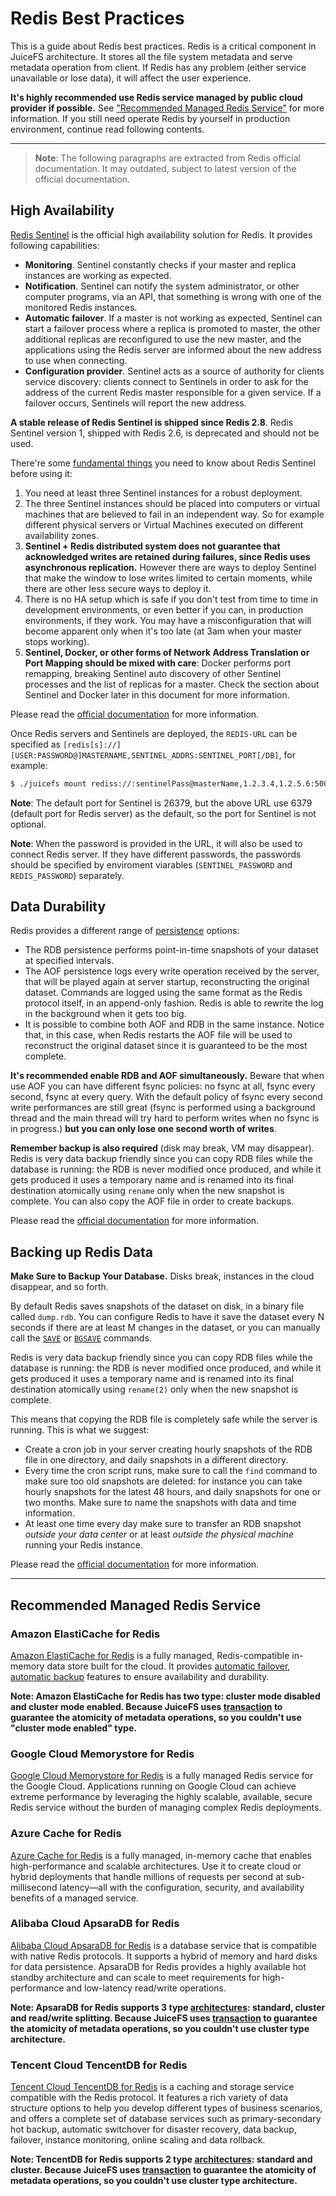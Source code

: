 # Redis Best Practices

This is a guide about Redis best practices. Redis is a critical component in JuiceFS architecture. It stores all the file system metadata and serve metadata operation from client. If Redis has any problem (either service unavailable or lose data), it will affect the user experience.

**It's highly recommended use Redis service managed by public cloud provider if possible.** See ["Recommended Managed Redis Service"](#recommended-managed-redis-service) for more information. If you still need operate Redis by yourself in production environment, continue read following contents.

---

> **Note**: The following paragraphs are extracted from Redis official documentation. It may outdated, subject to latest version of the official documentation.

## High Availability

[Redis Sentinel](https://redis.io/topics/sentinel) is the official high availability solution for Redis. It provides following capabilities:

- **Monitoring**. Sentinel constantly checks if your master and replica instances are working as expected.
- **Notification**. Sentinel can notify the system administrator, or other computer programs, via an API, that something is wrong with one of the monitored Redis instances.
- **Automatic failover**. If a master is not working as expected, Sentinel can start a failover process where a replica is promoted to master, the other additional replicas are reconfigured to use the new master, and the applications using the Redis server are informed about the new address to use when connecting.
- **Configuration provider**. Sentinel acts as a source of authority for clients service discovery: clients connect to Sentinels in order to ask for the address of the current Redis master responsible for a given service. If a failover occurs, Sentinels will report the new address.

**A stable release of Redis Sentinel is shipped since Redis 2.8**. Redis Sentinel version 1, shipped with Redis 2.6, is deprecated and should not be used.

There're some [fundamental things](https://redis.io/topics/sentinel#fundamental-things-to-know-about-sentinel-before-deploying) you need to know about Redis Sentinel before using it:

1. You need at least three Sentinel instances for a robust deployment.
2. The three Sentinel instances should be placed into computers or virtual machines that are believed to fail in an independent way. So for example different physical servers or Virtual Machines executed on different availability zones.
3. **Sentinel + Redis distributed system does not guarantee that acknowledged writes are retained during failures, since Redis uses asynchronous replication.** However there are ways to deploy Sentinel that make the window to lose writes limited to certain moments, while there are other less secure ways to deploy it.
4. There is no HA setup which is safe if you don't test from time to time in development environments, or even better if you can, in production environments, if they work. You may have a misconfiguration that will become apparent only when it's too late (at 3am when your master stops working).
5. **Sentinel, Docker, or other forms of Network Address Translation or Port Mapping should be mixed with care**: Docker performs port remapping, breaking Sentinel auto discovery of other Sentinel processes and the list of replicas for a master. Check the section about Sentinel and Docker later in this document for more information.

Please read the [official documentation](https://redis.io/topics/sentinel) for more information.

Once Redis servers and Sentinels are deployed, the `REDIS-URL` can be specified as `[redis[s]://][USER:PASSWORD@]MASTERNAME,SENTINEL_ADDRS:SENTINEL_PORT[/DB]`, for example:

```bash
$ ./juicefs mount rediss://:sentinelPass@masterName,1.2.3.4,1.2.5.6:5000/2 ~/jfs
```

**Note**: The default port for Sentinel is 26379, but the above URL use 6379 (default port for Redis server) as the default, so the port for Sentinel is not optional.

**Note**: When the password is provided in the URL, it will also be used to connect Redis server. If they have different passwords, the passwords should be specified by enviroment viarables (`SENTINEL_PASSWORD` and `REDIS_PASSWORD`) separately.

## Data Durability

Redis provides a different range of [persistence](https://redis.io/topics/persistence) options:

- The RDB persistence performs point-in-time snapshots of your dataset at specified intervals.
- The AOF persistence logs every write operation received by the server, that will be played again at server startup, reconstructing the original dataset. Commands are logged using the same format as the Redis protocol itself, in an append-only fashion. Redis is able to rewrite the log in the background when it gets too big.
- It is possible to combine both AOF and RDB in the same instance. Notice that, in this case, when Redis restarts the AOF file will be used to reconstruct the original dataset since it is guaranteed to be the most complete.

**It's recommended enable RDB and AOF simultaneously.** Beware that when use AOF you can have different fsync policies: no fsync at all, fsync every second, fsync at every query. With the default policy of fsync every second write performances are still great (fsync is performed using a background thread and the main thread will try hard to perform writes when no fsync is in progress.) **but you can only lose one second worth of writes**.

**Remember backup is also required** (disk may break, VM may disappear). Redis is very data backup friendly since you can copy RDB files while the database is running: the RDB is never modified once produced, and while it gets produced it uses a temporary name and is renamed into its final destination atomically using `rename` only when the new snapshot is complete. You can also copy the AOF file in order to create backups.

Please read the [official documentation](https://redis.io/topics/persistence) for more information.

## Backing up Redis Data

**Make Sure to Backup Your Database.** Disks break, instances in the cloud disappear, and so forth.

By default Redis saves snapshots of the dataset on disk, in a binary file called `dump.rdb`. You can configure Redis to have it save the dataset every N seconds if there are at least M changes in the dataset, or you can manually call the [`SAVE`](https://redis.io/commands/save) or [`BGSAVE`](https://redis.io/commands/bgsave) commands.

Redis is very data backup friendly since you can copy RDB files while the database is running: the RDB is never modified once produced, and while it gets produced it uses a temporary name and is renamed into its final destination atomically using `rename(2)` only when the new snapshot is complete.

This means that copying the RDB file is completely safe while the server is running. This is what we suggest:

- Create a cron job in your server creating hourly snapshots of the RDB file in one directory, and daily snapshots in a different directory.
- Every time the cron script runs, make sure to call the `find` command to make sure too old snapshots are deleted: for instance you can take hourly snapshots for the latest 48 hours, and daily snapshots for one or two months. Make sure to name the snapshots with data and time information.
- At least one time every day make sure to transfer an RDB snapshot _outside your data center_ or at least _outside the physical machine_ running your Redis instance.

Please read the [official documentation](https://redis.io/topics/persistence) for more information.

---

## Recommended Managed Redis Service

### Amazon ElastiCache for Redis

[Amazon ElastiCache for Redis](https://aws.amazon.com/elasticache/redis) is a fully managed, Redis-compatible in-memory data store built for the cloud. It provides [automatic failover](https://docs.aws.amazon.com/AmazonElastiCache/latest/red-ug/AutoFailover.html), [automatic backup](https://docs.aws.amazon.com/AmazonElastiCache/latest/red-ug/backups-automatic.html) features to ensure availability and durability.

**Note: Amazon ElastiCache for Redis has two type: cluster mode disabled and cluster mode enabled. Because JuiceFS uses [transaction](https://redis.io/topics/transactions) to guarantee the atomicity of metadata operations, so you couldn't use "cluster mode enabled" type.**

### Google Cloud Memorystore for Redis

[Google Cloud Memorystore for Redis](https://cloud.google.com/memorystore/docs/redis) is a fully managed Redis service for the Google Cloud. Applications running on Google Cloud can achieve extreme performance by leveraging the highly scalable, available, secure Redis service without the burden of managing complex Redis deployments.

### Azure Cache for Redis

[Azure Cache for Redis](https://azure.microsoft.com/en-us/services/cache) is a fully managed, in-memory cache that enables high-performance and scalable architectures. Use it to create cloud or hybrid deployments that handle millions of requests per second at sub-millisecond latency—all with the configuration, security, and availability benefits of a managed service.

### Alibaba Cloud ApsaraDB for Redis

[Alibaba Cloud ApsaraDB for Redis](https://www.alibabacloud.com/product/apsaradb-for-redis) is a database service that is compatible with native Redis protocols. It supports a hybrid of memory and hard disks for data persistence. ApsaraDB for Redis provides a highly available hot standby architecture and can scale to meet requirements for high-performance and low-latency read/write operations.

**Note: ApsaraDB for Redis supports 3 type [architectures](https://www.alibabacloud.com/help/doc-detail/86132.htm): standard, cluster and read/write splitting. Because JuiceFS uses [transaction](https://redis.io/topics/transactions) to guarantee the atomicity of metadata operations, so you couldn't use cluster type architecture.**

### Tencent Cloud TencentDB for Redis

[Tencent Cloud TencentDB for Redis](https://intl.cloud.tencent.com/product/crs) is a caching and storage service compatible with the Redis protocol. It features a rich variety of data structure options to help you develop different types of business scenarios, and offers a complete set of database services such as primary-secondary hot backup, automatic switchover for disaster recovery, data backup, failover, instance monitoring, online scaling and data rollback.

**Note: TencentDB for Redis supports 2 type [architectures](https://intl.cloud.tencent.com/document/product/239/3205): standard and cluster. Because JuiceFS uses [transaction](https://redis.io/topics/transactions) to guarantee the atomicity of metadata operations, so you couldn't use cluster type architecture.**
